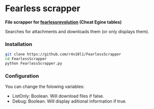 # Fearless scrapper
**File scrapper for [fearlessrevolution](https://fearlessrevolution.com) (Cheat Egine tables)**

Searches for attachments and downloads them (or only displays them).

### Installation
```bash
git clone https://github.com/r4v10l1/FearlessScrapper
cd FearlessScrapper
python FearlessScrapper.py
```

### Configuration
You can change the folowing variables:
* ListOnly: Boolean. Will download files if false.
* Debug: Boolean. Will display aditional information if true.
